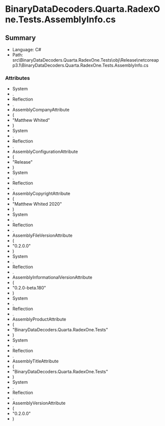 ﻿# BinaryDataDecoders.Quarta.RadexOne.Tests.AssemblyInfo.cs

## Summary

* Language: C#
* Path: src\BinaryDataDecoders.Quarta.RadexOne.Tests\obj\Release\netcoreapp3.1\BinaryDataDecoders.Quarta.RadexOne.Tests.AssemblyInfo.cs

### Attributes

 - System
 - .
 - Reflection
 - .
 - AssemblyCompanyAttribute
 - (
 - "Matthew Whited"
 - )
 - System
 - .
 - Reflection
 - .
 - AssemblyConfigurationAttribute
 - (
 - "Release"
 - )
 - System
 - .
 - Reflection
 - .
 - AssemblyCopyrightAttribute
 - (
 - "Matthew Whited 2020"
 - )
 - System
 - .
 - Reflection
 - .
 - AssemblyFileVersionAttribute
 - (
 - "0.2.0.0"
 - )
 - System
 - .
 - Reflection
 - .
 - AssemblyInformationalVersionAttribute
 - (
 - "0.2.0-beta.180"
 - )
 - System
 - .
 - Reflection
 - .
 - AssemblyProductAttribute
 - (
 - "BinaryDataDecoders.Quarta.RadexOne.Tests"
 - )
 - System
 - .
 - Reflection
 - .
 - AssemblyTitleAttribute
 - (
 - "BinaryDataDecoders.Quarta.RadexOne.Tests"
 - )
 - System
 - .
 - Reflection
 - .
 - AssemblyVersionAttribute
 - (
 - "0.2.0.0"
 - )

